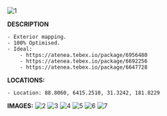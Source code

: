 ![1](https://i.imgur.com/kjkI2fK.jpeg)

**DESCRIPTION**
    
    - Exterior mapping.
    - 100% Optimised.
	- Ideal:
    	- https://atenea.tebex.io/package/6956480
    	- https://atenea.tebex.io/package/6692256
	 	- https://atenea.tebex.io/package/6647728

**LOCATIONS:**

    - Location: 88.8060, 6415.2510, 31.3242, 181.8229
  
**IMAGES:**
![2](https://i.imgur.com/1zT9qar.jpeg)
![3](https://i.imgur.com/CZXyZNL.jpeg)
![4](https://i.imgur.com/Ju2da0n.jpeg)
![5](https://i.imgur.com/53IWW6L.jpeg)
![6](https://i.imgur.com/NyHYgRP.jpeg)
![7](https://i.imgur.com/pgCWWF2.jpeg)
